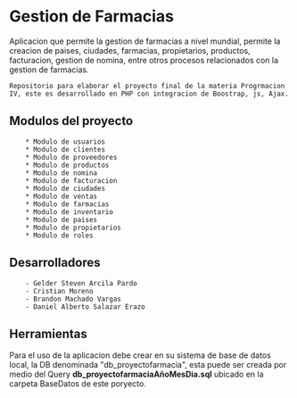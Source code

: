 # Gestion de Farmacias
Aplicacion que permite la gestion de farmacias a nivel mundial, permite la creacion de paises, ciudades, farmacias, propietarios, productos, facturacion, gestion de nomina, entre otros procesos relacionados con la gestion de farmacias.

```Repositorio para elaborar el proyecto final de la materia Progrmacion IV, este es desarrollado en PHP con integracion de Boostrap, js, Ajax.```

## Modulos del proyecto

``` 
    * Modulo de usuarios
    * Modulo de clientes
    * Modulo de proveedores
    * Modulo de productos
    * Modulo de nomina
    * Modulo de facturacion
    * Modulo de ciudades
    * Modulo de ventas
    * Modulo de farmacias
    * Modulo de inventario
    * Modulo de paises
    * Modulo de propietarios
    * Modulo de roles
```
## Desarrolladores

``` - Miguel Angel Cerquera Rodriguez
    - Gelder Steven Arcila Pardo
    - Cristian Moreno
    - Brandon Machado Vargas
    - Daniel Alberto Salazar Erazo
``` 
 
## Herramientas
Para el uso de la aplicacion debe crear en su sistema de base de datos local, la DB denominada "db_proyectofarmacia", esta puede ser creada por medio del Query **db_proyectofarmaciaAñoMesDia.sql** ubicado en la carpeta BaseDatos de este poryecto.
